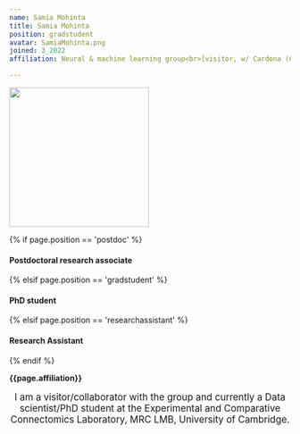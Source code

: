 ```yaml
---
name: Samia Mohinta
title: Samia Mohinta
position: gradstudent
avatar: SamiaMohinta.png
joined: 3_2022
affiliation: Neural & machine learning group<br>[visitor, w/ Cardona (Cambridge)]

---
```


<img width="250" src="{{site.baseurl}}/images/people/{{page.avatar}}" data-action="zoom">

 {% if page.position == 'postdoc' %}
<h4>Postdoctoral research associate</h4>
 {% elsif page.position == 'gradstudent' %}
<h4>PhD student</h4>
{% elsif page.position == 'researchassistant' %}
<h4>Research Assistant</h4>
 {% endif %}

<b>{{page.affiliation}}</b>
<br>

<header class="masthead text-justify" style="font-size:120%">

I am a visitor/collaborator with the group and currently a Data scientist/PhD student at the Experimental and Comparative Connectomics Laboratory, MRC LMB, University of Cambridge.